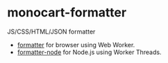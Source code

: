 # monocart-formatter

JS/CSS/HTML/JSON formatter

- [formatter](/packages/formatter) for browser using Web Worker.
- [formatter-node](/packages/formatter-node) for Node.js using Worker Threads.